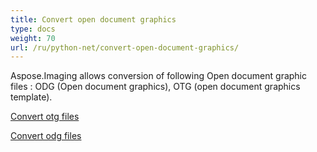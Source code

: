 ```yaml
---
title: Convert open document graphics
type: docs
weight: 70
url: /ru/python-net/convert-open-document-graphics/
---
```


Aspose.Imaging allows conversion of following Open document graphic files : ODG (Open document graphics), OTG (open document graphics template).

[Convert otg files](/imaging/ru/python-net/convert-otg-files/)

[Convert odg files](/imaging/ru/python-net/convert-odg-files/)

